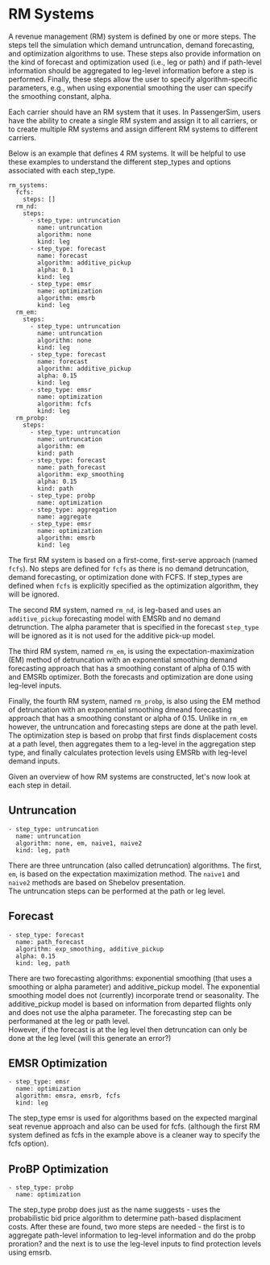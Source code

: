 # RM Systems

A revenue management (RM) system is defined by one or more steps. The steps tell 
the simulation which demand untruncation, demand forecasting, and optimization 
algorithms to use.  These steps also provide information on the kind of forecast 
and optimization used (i.e., leg or path) and if path-level information should be 
aggregated to leg-level information before a step is performed.  Finally, these 
steps allow the user to specify algorithm-specific parameters, e.g., when using 
exponential smoothing the user can specify the smoothing constant, alpha.


Each carrier should have an RM system that it uses. In PassengerSim, users have 
the ability to create a single RM system and assign it to all carriers, or to 
create multiple RM systems and assign different RM systems to different carriers.

Below is an example that defines 4 RM systems.  It will be helpful to use these 
examples to understand the different step_types and options associated with each 
step_type.

```{yaml}
rm_systems:
  fcfs:
    steps: []
  rm_nd:
    steps:
      - step_type: untruncation
        name: untruncation
        algorithm: none
        kind: leg
      - step_type: forecast
        name: forecast
        algorithm: additive_pickup
        alpha: 0.1
        kind: leg
      - step_type: emsr
        name: optimization
        algorithm: emsrb
        kind: leg
  rm_em:
    steps:
      - step_type: untruncation
        name: untruncation
        algorithm: none
        kind: leg
      - step_type: forecast
        name: forecast
        algorithm: additive_pickup
        alpha: 0.15
        kind: leg
      - step_type: emsr
        name: optimization
        algorithm: fcfs
        kind: leg
  rm_probp:
    steps:
      - step_type: untruncation
        name: untruncation
        algorithm: em
        kind: path
      - step_type: forecast
        name: path_forecast
        algorithm: exp_smoothing
        alpha: 0.15
        kind: path
      - step_type: probp
        name: optimization
      - step_type: aggregation
        name: aggregate
      - step_type: emsr
        name: optimization
        algorithm: emsrb
        kind: leg
```

The first RM system is based on a first-come, first-serve approach (named `fcfs`). 
No steps are defined for `fcfs` as there is no demand detruncation, demand 
forecasting, or optimization done with FCFS.  If step_types are defined when 
`fcfs` is explicitly specified as the optimization algorithm, they will be ignored.

The second RM system, named `rm_nd`, is leg-based and uses an `additive_pickup` 
forecasting model with EMSRb and no demand detrunction. The alpha parameter that 
is specified in the forecast `step_type` will be ignored as it is not used for 
the additive pick-up model.

The third RM system, named `rm_em`, is using the expectation-maximization (EM) 
method of detruncation with an exponential smoothing demand forecasting approach 
that has a smoothing constant of alpha of 0.15 with and EMSRb optimizer. Both the 
forecasts and optimization are done using leg-level inputs.

Finally, the fourth RM system, named `rm_probp`, is also using the EM method of 
detruncation with an exponential smoothing dmeand forecasting approach that has 
a smoothing constant or alpha of 0.15.  Unlike in `rm_em` however, the
untruncation and forecasting steps are done at the path level. The optimization 
step is based on probp that first finds displacement costs at a path level, then 
aggregates them to a leg-level in the aggregation step type, and finally calculates 
protection levels using EMSRb with leg-level demand inputs.

Given an overview of how RM systems are constructed, let's now look at each 
step in detail.

## Untruncation

```{yaml}
- step_type: untruncation
  name: untruncation
  algorithm: none, em, naive1, naive2
  kind: leg, path
```

There are three untruncation (also called detruncation) algorithms.  The first, 
`em`, is based on the expectation maximization method.  The `naive1` and `naive2` 
methods are based on Shebelov presentation.  
The untruncation steps can be performed at the path or leg level.

<!-- LG note: 
need to verify and add details here. 
Am I able to add links (behind a password) to course notes/reference where they are explained?
--->

## Forecast

```{yaml}
- step_type: forecast
  name: path_forecast
  algorithm: exp_smoothing, additive_pickup
  alpha: 0.15
  kind: leg, path
```

There are two forecasting algorithms: exponential smoothing (that uses a smoothing 
or alpha parameter) and additive_pickup model.  The exponential smoothing model 
does not (currently) incorporate trend or seasonality.  The additive_pickup model 
is based on information from departed flights only and does not use the alpha 
parameter. The forecasting step can be performaned at the leg or path level.  
However, if the forecast is at the leg level then detruncation can only be done 
at the leg level (will this generate an error?)

## EMSR Optimization

```{yaml}
- step_type: emsr
  name: optimization
  algorithm: emsra, emsrb, fcfs
  kind: leg
```

The step_type emsr is used for algorithms based on the expected marginal seat 
revenue approach and also can be used for fcfs. (although the first RM system 
defined as fcfs in the example above is a cleaner way to specify the fcfs option).

## ProBP Optimization

```{yaml}
- step_type: probp
  name: optimization
```

The step_type probp does just as the name suggests - uses the probabilistic bid 
price algorithm to determine path-based displacment costs.  After these are found, 
two more steps are needed - the first is to aggregate path-level information to 
leg-level information and do the probp proration? and the next is to use the 
leg-level inputs to find protection levels using emsrb.
